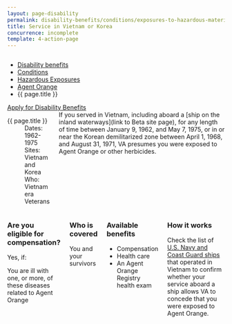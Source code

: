 ```yaml
---
layout: page-disability
permalink: disability-benefits/conditions/exposures-to-hazardous-materials/agent-orange/service-inside/index.html
title: Service in Vietnam or Korea
concurrence: incomplete
template: 4-action-page
---
```


<div class="splash" markdown="0">
<div class="row" markdown="0">
<div class="small-12 columns" markdown="0">

<ul class="breadcrumbs" role="menubar" aria-label="Primary">
<li class="parent"><a href="{{ site.url }}/disability-benefits/">Disability benefits</a></li>
<li class="parent"><a href="{{ site.url }}/disability-benefits/conditions/">Conditions</a></li>
<li class="parent"><a href="{{ site.url }}/disability-benefits/conditions/exposures-to-hazardous-materials/">Hazardous Exposures</a></li>
<li class="parent"><a href="{{ site.url }}/disability-benefits/conditions/exposures-to-hazardous-materials/agent-orange/">Agent Orange</a></li>
<li class="active">{{ page.title }}</li>
</ul>

</div>
</div>
</div>

<div class="main" role="main" markdown="0">

<div class="action-bar">
  <div class="row">
    <div class="small-12 columns">
      <a class="usa-button-primary" href="{{ site.url}}/disability-benefits/get/">Apply for Disability Benefits</a>
    </div>
  </div>  
</div>

<div class="section one" markdown="0">
<div class="primary" markdown="0">
<div class="row" markdown="0">
<div class="small-12 medium-8 columns" markdown="0">

<dl class="panel-list plain">
<dt>{{ page.title }}</dt>
<dd>Dates: 1962-1975</dd>
<dd>Sites: Vietnam and Korea</dd>
<dd>Who: Vietnam era Veterans</dd>
</dl>

<div markdown="1">
If you served in Vietnam, including aboard a [ship on the inland waterways](link to Beta site page), for any length of time between January 9, 1962, and May 7, 1975, or in or near the Korean demilitarized zone between April 1, 1968, and August 31, 1971, VA presumes you were exposed to Agent Orange or other herbicides.

</div>

</div>


<div class="small-12 medium-4 columns" markdown="0">
<div markdown="0">


</div>
</div>
</div>

<div class="row" markdown="0">
<div class="small-12 columns">

<div class="call-out" markdown="1">

### Are you eligible for compensation?

Yes, if:

You are ill with one, or more, of these diseases related to Agent Orange

</div>

<div class="call-out" markdown="1">

### Who is covered
You and your survivors

</div>

<div class="call-out" markdown="1">

### Available benefits

- Compensation
- Health care
- An Agent Orange Registry health exam

</div>

<div class="call-out" markdown="1">

### How it works

Check the list of [U.S. Navy and Coast Guard ships](http://www.publichealth.va.gov/disability-benefits/conditions/exposures-to-hazardous-materials/agent-orange/water-vietnam/index.html) that operated in Vietnam to confirm whether your service aboard a ship allows VA to concede that you were exposed to Agent Orange.

</div>

</div>

</div>

</div>

</div>

